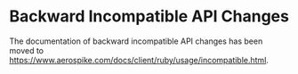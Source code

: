 # Backward Incompatible API Changes

The documentation of backward incompatible API changes has been moved to
https://www.aerospike.com/docs/client/ruby/usage/incompatible.html.

